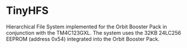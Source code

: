# TinyHFS
Hierarchical File System implemented for the Orbit Booster Pack in conjunction with the TM4C123GXL. The system uses the 32KB 24LC256 EEPROM (address 0x54) integrated into the Orbit Booster Pack.
